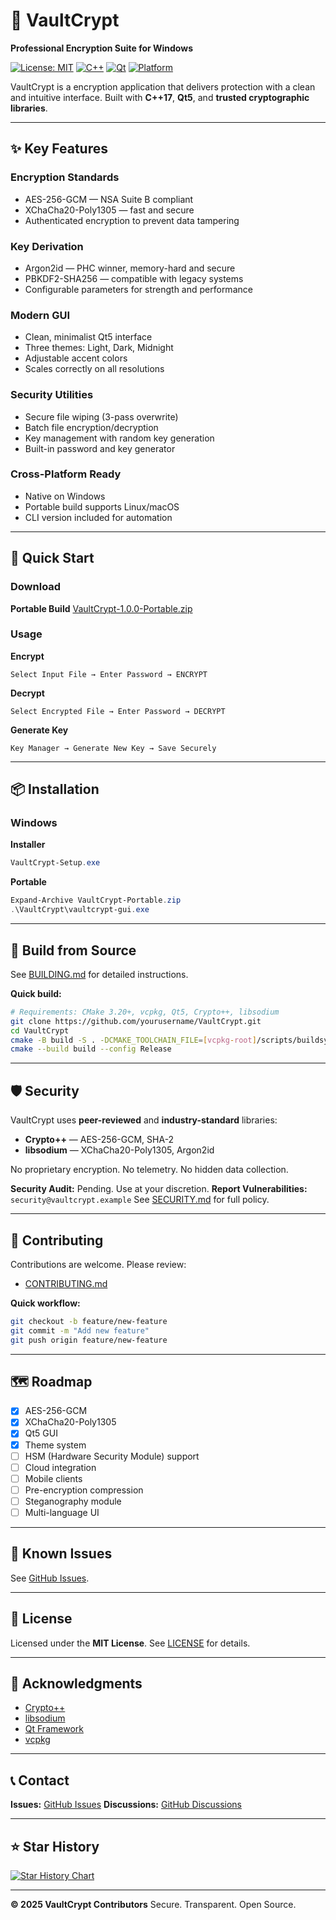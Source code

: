 # 🔐 VaultCrypt

**Professional Encryption Suite for Windows**

[![License: MIT](https://img.shields.io/badge/License-MIT-blue.svg)](LICENSE)
[![C++](https://img.shields.io/badge/C++-17-blue.svg)](https://isocpp.org/)
[![Qt](https://img.shields.io/badge/Qt-5.15-green.svg)](https://www.qt.io/)
[![Platform](https://img.shields.io/badge/Platform-Windows-lightgrey.svg)](https://www.microsoft.com/windows)

VaultCrypt is a encryption application that delivers protection with a clean and intuitive interface.
Built with **C++17**, **Qt5**, and **trusted cryptographic libraries**.

---

## ✨ Key Features

### **Encryption Standards**

* AES-256-GCM — NSA Suite B compliant
* XChaCha20-Poly1305 — fast and secure
* Authenticated encryption to prevent data tampering

### **Key Derivation**

* Argon2id — PHC winner, memory-hard and secure
* PBKDF2-SHA256 — compatible with legacy systems
* Configurable parameters for strength and performance

### **Modern GUI**

* Clean, minimalist Qt5 interface
* Three themes: Light, Dark, Midnight
* Adjustable accent colors
* Scales correctly on all resolutions

### **Security Utilities**

* Secure file wiping (3-pass overwrite)
* Batch file encryption/decryption
* Key management with random key generation
* Built-in password and key generator

### **Cross-Platform Ready**

* Native on Windows
* Portable build supports Linux/macOS
* CLI version included for automation

---

## 🚀 Quick Start

### **Download**


**Portable Build**
[VaultCrypt-1.0.0-Portable.zip](releases/latest)

### **Usage**

**Encrypt**

```
Select Input File → Enter Password → ENCRYPT
```

**Decrypt**

```
Select Encrypted File → Enter Password → DECRYPT
```

**Generate Key**

```
Key Manager → Generate New Key → Save Securely
```

---

## 📦 Installation

### **Windows**

**Installer**

```powershell
VaultCrypt-Setup.exe
```

**Portable**

```powershell
Expand-Archive VaultCrypt-Portable.zip
.\VaultCrypt\vaultcrypt-gui.exe
```

---

## 🧩 Build from Source

See [BUILDING.md](BUILDING.md) for detailed instructions.

**Quick build:**

```bash
# Requirements: CMake 3.20+, vcpkg, Qt5, Crypto++, libsodium
git clone https://github.com/yourusername/VaultCrypt.git
cd VaultCrypt
cmake -B build -S . -DCMAKE_TOOLCHAIN_FILE=[vcpkg-root]/scripts/buildsystems/vcpkg.cmake
cmake --build build --config Release
```



---

## 🛡️ Security

VaultCrypt uses **peer-reviewed** and **industry-standard** libraries:

* **Crypto++** — AES-256-GCM, SHA-2
* **libsodium** — XChaCha20-Poly1305, Argon2id

No proprietary encryption.
No telemetry.
No hidden data collection.

**Security Audit:** Pending. Use at your discretion.
**Report Vulnerabilities:** `security@vaultcrypt.example`
See [SECURITY.md](SECURITY.md) for full policy.

---

## 🤝 Contributing

Contributions are welcome. Please review:

* [CONTRIBUTING.md](CONTRIBUTING.md)


**Quick workflow:**

```bash
git checkout -b feature/new-feature
git commit -m "Add new feature"
git push origin feature/new-feature
```

---

## 🗺️ Roadmap

* [x] AES-256-GCM
* [x] XChaCha20-Poly1305
* [x] Qt5 GUI
* [x] Theme system
* [ ] HSM (Hardware Security Module) support
* [ ] Cloud integration
* [ ] Mobile clients
* [ ] Pre-encryption compression
* [ ] Steganography module
* [ ] Multi-language UI

---

## 🐞 Known Issues

See [GitHub Issues](https://github.com/Kryptos-s/VaultCrypt/issues).

---

## 📜 License

Licensed under the **MIT License**.
See [LICENSE](LICENSE) for details.

---

## 🙏 Acknowledgments

* [Crypto++](https://www.cryptopp.com/)
* [libsodium](https://libsodium.org/)
* [Qt Framework](https://www.qt.io/)
* [vcpkg](https://github.com/microsoft/vcpkg)

---

## 📞 Contact

**Issues:** [GitHub Issues](https://github.com/Kryptos-s/VaultCrypt/issues)
**Discussions:** [GitHub Discussions](https://github.com/Kryptos-s/VaultCrypt/discussions)


---

## ⭐ Star History

[![Star History Chart](https://api.star-history.com/svg?repos=Kryptos-s/VaultCrypt\&type=Date)](https://star-history.com/#yourusername/VaultCrypt&Date)

---

**© 2025 VaultCrypt Contributors**
Secure. Transparent. Open Source.
